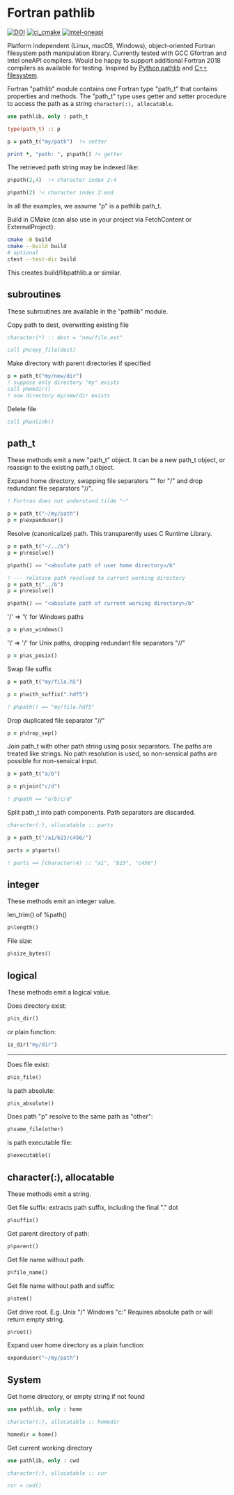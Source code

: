 # Fortran pathlib

[![DOI](https://zenodo.org/badge/433875623.svg)](https://zenodo.org/badge/latestdoi/433875623)
[![ci_cmake](https://github.com/scivision/fortran-pathlib/actions/workflows/ci_cmake.yml/badge.svg)](https://github.com/scivision/fortran-pathlib/actions/workflows/ci_cmake.yml)
[![intel-oneapi](https://github.com/scivision/fortran-pathlib/actions/workflows/intel-oneapi.yml/badge.svg)](https://github.com/scivision/fortran-pathlib/actions/workflows/intel-oneapi.yml)

Platform independent (Linux, macOS, Windows), object-oriented Fortran filesystem path manipulation library.
Currently tested with GCC Gfortran and Intel oneAPI compilers.
Would be happy to support additional Fortran 2018 compilers as available for testing.
Inspired by
[Python pathlib](https://docs.python.org/3/library/pathlib.html)
and
[C++ filesystem](https://en.cppreference.com/w/cpp/filesystem).

Fortran "pathlib" module contains one Fortran type "path_t" that contains properties and methods.
The "path_t" type uses getter and setter procedure to access the path as a string `character(:), allocatable`.

```fortran
use pathlib, only : path_t

type(path_t) :: p

p = path_t("my/path")  !< setter

print *, "path: ", p%path() !< getter
```

The retrieved path string may be indexed like:

```fortran
p%path(2,4)  !< character index 2:4

p%path(2) !< character index 2:end
```

In all the examples, we assume "p" is a pathlib path_t.

Build in CMake (can also use in your project via FetchContent or ExternalProject):

```sh
cmake -B build
cmake --build build
# optional
ctest --test-dir build
```

This creates build/libpathlib.a or similar.

## subroutines

These subroutines are available in the "pathlib" module.

Copy path to dest, overwriting existing file

```fortran
character(*) :: dest = "new/file.ext"

call p%copy_file(dest)
```

Make directory with parent directories if specified

```fortran
p = path_t("my/new/dir")
! suppose only directory "my" exists
call p%mkdir()
! now directory my/new/dir exists
```

Delete file

```fortran
call p%unlink()
```

## path_t

These methods emit a new "path_t" object.
It can be a new path_t object, or reassign to the existing path_t object.

Expand home directory, swapping file separators "\" for "/" and drop redundant file separators "//".

```fortran
! Fortran does not understand tilde "~"

p = path_t("~/my/path")
p = p%expanduser()
```

Resolve (canonicalize) path. This transparently uses C Runtime Library.

```fortran
p = path_t("~/../b")
p = p%resolve()

p%path() == "<absolute path of user home directory>/b"

! --- relative path resolved to current working directory
p = path_t("../b")
p = p%resolve()

p%path() == "<absolute path of current working directory>/b"
```

'/' => '\\' for Windows paths

```fortran
p = p%as_windows()
```

 '\\' => '/' for Unix paths, dropping redundant file separators "//"

```fortran
p = p%as_posix()
```

Swap file suffix

```fortran
p = path_t("my/file.h5")

p = p%with_suffix(".hdf5")

! p%path() == "my/file.hdf5"
```

Drop duplicated file separator "//"

```fortran
p = p%drop_sep()
```

Join path_t with other path string using posix separators.
The paths are treated like strings.
No path resolution is used, so non-sensical paths are possible for non-sensical input.

```fortran
p = path_t("a/b")

p = p%join("c/d")

! p%path == "a/b/c/d"
```

Split path_t into path components.
Path separators are discarded.

```fortran
character(:), allocatable :: parts

p = path_t("/a1/b23/c456/")

parts = p%parts()

! parts == [character(4) :: "a1", "b23", "c456"]
```

## integer

These methods emit an integer value.

len_trim() of %path()

```fortran
p%length()
```

File size:

```fortran
p%size_bytes()
```

## logical

These methods emit a logical value.

Does directory exist:

```fortran
p%is_dir()
```

or plain function:

```fortran
is_dir("my/dir")
```

---

Does file exist:

```fortran
p%is_file()
```

Is path absolute:

```fortran
p%is_absolute()
```

Does path "p" resolve to the same path as "other":

```fortran
p%same_file(other)
```

is path executable file:

```fortran
p%executable()
```

## character(:), allocatable

These methods emit a string.

Get file suffix: extracts path suffix, including the final "." dot

```fortran
p%suffix()
```

Get parent directory of path:

```fortran
p%parent()
```

Get file name without path:

```fortran
p%file_name()
```

Get file name without path and suffix:

```fortran
p%stem()
```

Get drive root. E.g. Unix "/"  Windows "c:"
Requires absolute path or will return empty string.

```fortran
p%root()
```

Expand user home directory as a plain function:

```fortran
expanduser("~/my/path")
```

## System

Get home directory, or empty string if not found

```fortran
use pathlib, only : home

character(:), allocatable :: homedir

homedir = home()
```

Get current working directory

```fortran
use pathlib, only : cwd

character(:), allocatable :: cur

cur = cwd()
```

